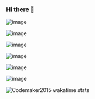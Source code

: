 ### Hi there 👋

<!--
**tonyye99/tonyye99** is a ✨ _special_ ✨ repository because its `README.md` (this file) appears on your GitHub profile.

Here are some ideas to get you started:

- 🔭 I’m currently working on ...
- 🌱 I’m currently learning ...
- 👯 I’m looking to collaborate on ...
- 🤔 I’m looking for help with ...
- 💬 Ask me about ...
- 📫 How to reach me: ...
- 😄 Pronouns: ...
- ⚡ Fun fact: ...
-->

![image](https://img.shields.io/badge/JavaScript-323330?style=for-the-badge&logo=javascript&logoColor=F7DF1E)

![image](https://img.shields.io/badge/TypeScript-007ACC?style=for-the-badge&logo=typescript&logoColor=white)

![image](https://github-profile-summary-cards.vercel.app/api/cards/profile-details?username=tonyye99)

![image](https://github-readme-stats.vercel.app/api/top-langs/?username=tonyye99)

![image](https://github-readme-stats-git-masterrstaa-rickstaa.vercel.app/api?username=tonyye99&theme=dark)

![image](https://github-readme-streak-stats.herokuapp.com/?user=tonyye99)

![Codemaker2015 wakatime stats](https://github-readme-stats.vercel.app/api/wakatime?username=tonyye99&layout=compact&theme=blue-green)

